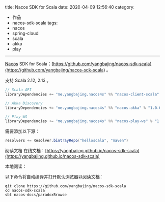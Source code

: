 title: Nacos SDK for Scala
date: 2020-04-09 12:56:40
category:
  - 作品
  - nacos-sdk-scala
tags:
  - nacos
  - spring-cloud
  - scala
  - akka
  - play
---

[Nacos](https://nacos.io/) SDK for Scala：[https://github.com/yangbajing/nacos-sdk-scala](https://github.com/yangbajing/nacos-sdk-scala) 。

支持 Scala 2.12, 2.13 。

```scala
// Scala API
libraryDependencies += "me.yangbajing.nacos4s" %% "nacos-client-scala" % "1.0.0"

// Akka Discovery
libraryDependencies += "me.yangbajing.nacos4s" %% "nacos-akka" % "1.0.0"

// Play WS
libraryDependencies += "me.yangbajing.nacos4s" %% "nacos-play-ws" % "1.0.0"
```

需要添加以下源：

```scala
resolvers += Resolver.bintrayRepo("helloscala", "maven")
```

阅读文档
在线文档：[https://yangbajing.github.io/nacos-sdk-scala](https://yangbajing.github.io/nacos-sdk-scala)


本地阅读：

以下命令将自动编译并打开默认浏览器以阅读文档：

```
git clone https://github.com/yangbajing/nacos-sdk-scala
cd nacos-sdk-scala
sbt nacos-docs/paradoxBrowse
```

